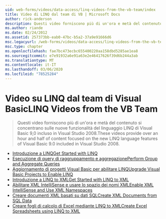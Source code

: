```yaml
---
uid: web-forms/videos/data-access/linq-videos-from-the-vb-team/index
title: Video di LINQ dal team di VB | Microsoft Docs
author: rick-anderson
description: Questi video forniscono più di un'ora e metà del contenuto si concentrano sulle nuove funzionalità del linguaggio LINQ di Visual Basic 9,0 incluso in Visual Studio 2008.
ms.author: riande
ms.date: 02/24/2012
ms.assetid: 257373bb-eab0-47bc-b5a2-37a9e91666d6
msc.legacyurl: /web-forms/videos/data-access/linq-videos-from-the-vb-team
msc.type: chapter
ms.openlocfilehash: fae7bc473ecbc655400220aa158dbd5285ae1ea8
ms.sourcegitcommit: e7e91932a6e91a63e2e46417626f39d6b244a3ab
ms.translationtype: MT
ms.contentlocale: it-IT
ms.lasthandoff: 03/06/2020
ms.locfileid: "78525284"
---
```

# <a name="linq-videos-from-the-vb-team"></a><span data-ttu-id="205b8-103">Video su LINQ dal team di Visual Basic</span><span class="sxs-lookup"><span data-stu-id="205b8-103">LINQ Videos from the VB Team</span></span>

> <span data-ttu-id="205b8-104">Questi video forniscono più di un'ora e metà del contenuto si concentrano sulle nuove funzionalità del linguaggio LINQ di Visual Basic 9,0 incluso in Visual Studio 2008.</span><span class="sxs-lookup"><span data-stu-id="205b8-104">These videos provide over an hour and half of content focused on the new LINQ language features of Visual Basic 9.0 included in Visual Studio 2008.</span></span>

- [<span data-ttu-id="205b8-105">Introduzione a LINQ</span><span class="sxs-lookup"><span data-stu-id="205b8-105">Get Started with LINQ</span></span>](how-do-i-get-started-with-linq.md)
- [<span data-ttu-id="205b8-106">Esecuzione di query di raggruppamento e aggregazione</span><span class="sxs-lookup"><span data-stu-id="205b8-106">Perform Group and Aggregate Queries</span></span>](how-do-i-perform-group-and-aggregate-queries.md)
- [<span data-ttu-id="205b8-107">Aggiornamento di progetti Visual Basic per abilitare LINQ</span><span class="sxs-lookup"><span data-stu-id="205b8-107">Upgrade Visual Basic Projects to Enable LINQ</span></span>](how-do-i-upgrade-visual-basic-projects-to-enable-linq.md)
- [<span data-ttu-id="205b8-108">Introduzione a LINQ to XML</span><span class="sxs-lookup"><span data-stu-id="205b8-108">Get Started with LINQ to XML</span></span>](how-do-i-get-started-with-linq-to-xml.md)
- [<span data-ttu-id="205b8-109">Abilitare XML IntelliSense e usare lo spazio dei nomi XML</span><span class="sxs-lookup"><span data-stu-id="205b8-109">Enable XML IntelliSense and Use XML Namespaces</span></span>](how-do-i-enable-xml-intellisense-and-use-xml-namespaces.md)
- [<span data-ttu-id="205b8-110">Creare documenti XML basati su dati SQL</span><span class="sxs-lookup"><span data-stu-id="205b8-110">Create XML Documents from SQL Data</span></span>](how-do-i-create-xml-documents-from-sql-data.md)
- [<span data-ttu-id="205b8-111">Creare fogli di calcolo di Excel mediante LINQ to XML</span><span class="sxs-lookup"><span data-stu-id="205b8-111">Create Excel Spreadsheets using LINQ to XML</span></span>](how-do-i-create-excel-spreadsheets-using-linq-to-xml.md)
